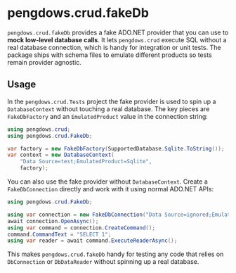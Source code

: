 # pengdows.crud.fakeDb

`pengdows.crud.fakeDb` provides a fake ADO.NET provider that you can use to **mock low-level database calls**. It lets `pengdows.crud` execute SQL without a real database connection, which is handy for integration or unit tests. The package ships with schema files to emulate different products so tests remain provider agnostic.

## Usage

In the `pengdows.crud.Tests` project the fake provider is used to spin up a `DatabaseContext` without touching a real database. The key pieces are `FakeDbFactory` and an `EmulatedProduct` value in the connection string:

```csharp
using pengdows.crud;
using pengdows.crud.FakeDb;

var factory = new FakeDbFactory(SupportedDatabase.Sqlite.ToString());
var context = new DatabaseContext(
    "Data Source=test;EmulatedProduct=Sqlite",
    factory);
```

You can also use the fake provider without `DatabaseContext`. Create a `FakeDbConnection`
directly and work with it using normal ADO.NET APIs:

```csharp
using pengdows.crud.FakeDb;

using var connection = new FakeDbConnection("Data Source=ignored;EmulatedProduct=Sqlite");
await connection.OpenAsync();
using var command = connection.CreateCommand();
command.CommandText = "SELECT 1";
using var reader = await command.ExecuteReaderAsync();
```

This makes `pengdows.crud.fakeDb` handy for testing any code that relies on
`DbConnection` or `DbDataReader` without spinning up a real database.

